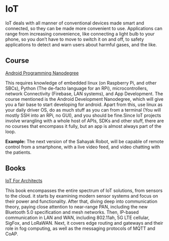 # IoT

IoT deals with all manner of conventional devices made smart and connected, so they can be made more convenient to use. Applications can range from increasing convenience, like connecting a light bulb to your phone, so you don’t have to move to switch it on and off, to safety applications to detect and warn users about harmful gases, and the like.


## Course

[Android Programming Nanodegree](https://www.udacity.com/course/android-developer-nanodegree-by-google--nd801)

This requires knowledge of embedded linux (on Raspberry Pi, and other SBCs), Python (The de-facto language for an RPi), microcontrollers, network Connectivity (Firebase, LAN systems), and App Development. The course mentioned is the Android Development Nanodegree, which will give you a fair base to start developing for android. Apart from this, use linux as your daily driver OS, do as much stuff as you can from a terminal (You will mostly SSH into an RPi, no GUI), and you should be fine.Since IoT projects involve wrangling with a whole host of APIs, SDKs and other stuff, there are no courses that encompass it fully, but an app is almost always part of the loop.

**Example:** The next version of the Sahayak Robot, will be capable of remote control from a smartphone, with a live video feed, and video chatting with the patients.

## Books

[IoT For Architects](https://www.amazon.in/Internet-Things-Architects-communication-infrastructure/dp/1788470591)

This book encompasses the entire spectrum of IoT solutions, from sensors to the cloud. it starts by examining modern sensor systems and focus on their power and functionality. After that,  diving deep into communication theory, paying close attention to near-range PAN, including the new Bluetooth 5.0 specification and mesh networks. Then,  IP-based communication in LAN and WAN, including 802.11ah, 5G LTE cellular, SigFox, and LoRaWAN. Next, it covers edge routing and gateways and their role in fog computing, as well as the messaging protocols of MQTT and CoAP.

